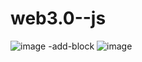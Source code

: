# web3.0--js
![image](https://user-images.githubusercontent.com/77370375/226601981-cc9b7a70-a515-4c24-bbc9-926ed571581d.png)
-add-block
![image](https://user-images.githubusercontent.com/77370375/226613259-10fc8492-d4a3-40d9-801e-fe0e119998bf.png)
